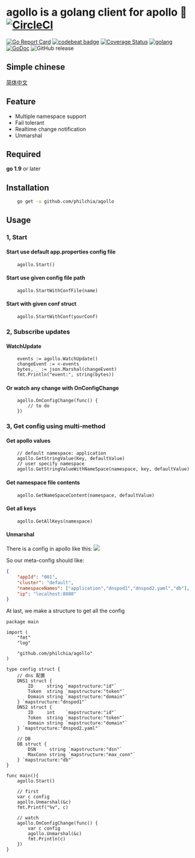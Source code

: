 # agollo is a golang client for apollo 🚀 [![CircleCI](https://circleci.com/gh/philchia/agollo/tree/master.svg?style=svg)](https://circleci.com/gh/philchia/agollo/tree/master)

[![Go Report Card](https://goreportcard.com/badge/github.com/philchia/agollo)](https://goreportcard.com/report/github.com/philchia/agollo)
[![codebeat badge](https://codebeat.co/badges/e31b4a09-f531-4b74-a86a-775f46436539)](https://codebeat.co/projects/github-com-philchia-agollo-master)
[![Coverage Status](https://coveralls.io/repos/github/philchia/agollo/badge.svg?branch=master)](https://coveralls.io/github/philchia/agollo?branch=master)
[![golang](https://img.shields.io/badge/Language-Go-green.svg?style=flat)](https://golang.org)
[![GoDoc](https://godoc.org/github.com/philchia/zen?status.svg)](https://godoc.org/github.com/philchia/agollo)
![GitHub release](https://img.shields.io/github/release/philchia/agollo.svg)

## Simple chinese

[简体中文](./README_CN.md)

## Feature

* Multiple namespace support
* Fail tolerant
* Realtime change notification
* Unmarshal

## Required

**go 1.9** or later

## Installation

```sh
    go get -u github.com/philchia/agollo
```

## Usage

### 1, Start

#### Start use default app.properties config file

```golang
    agollo.Start()
```

#### Start use given config file path

```golang
    agollo.StartWithConfFile(name)
```

#### Start with given conf struct
```golang
    agollo.StartWithConf(yourConf)
```

### 2, Subscribe updates

#### WatchUpdate

```golang
    events := agollo.WatchUpdate()
    changeEvent := <-events
    bytes, _ := json.Marshal(changeEvent)
    fmt.Println("event:", string(bytes))
```

#### Or watch any change with OnConfigChange
```golang
	agollo.OnConfigChange(func() {
        // to do
	})
```

### 3, Get config using multi-method

#### Get apollo values

```golang
    // default namespace: application
    agollo.GetStringValue(Key, defaultValue)
    // user specify namespace
    agollo.GetStringValueWithNameSpace(namespace, key, defaultValue)
```

#### Get namespace file contents

```golang
    agollo.GetNameSpaceContent(namespace, defaultValue)
```

#### Get all keys

```golang
    agollo.GetAllKeys(namespace)
```

#### Unmarshal

There is a config in apollo like this:
![](https://github.com/xujintao/agollo/blob/master/apollo.png)


So our meta-config should like:
```json
{
    "appId": "001",
    "cluster": "default",
    "namespaceNames": ["application","dnspod1","dnspod2.yaml","db"],
    "ip": "localhost:8080"
}
```

At last, we make a structure to get all the config
```golang
package main

import (
	"fmt"
	"log"

	"github.com/philchia/agollo"
)

type config struct {
    // dns 配置
    DNS1 struct {
        ID     string `mapstructure:"id"`
        Token  string `mapstructure:"token"`
        Domain string `mapstructure:"domain"`
    } `mapstructure:"dnspod1"`
    DNS2 struct {
        ID     int    `mapstructure:"id"`
        Token  string `mapstructure:"token"`
        Domain string `mapstructure:"domain"`
    } `mapstructure:"dnspod2.yaml"`

    // DB
    DB struct {
        DSN     string `mapstructure:"dsn"`
        MaxConn string `mapstructure:"max_conn"`
    } `mapstructure:"db"`
}

func main(){
    agollo.Start()

    // first
    var c config
    agollo.Unmarshal(&c)
    fmt.Printf("%v", c)

    // watch
	agollo.OnConfigChange(func() {
		var c config
		agollo.Unmarshal(&c)
		fmt.Println(c)
	})
}
```

